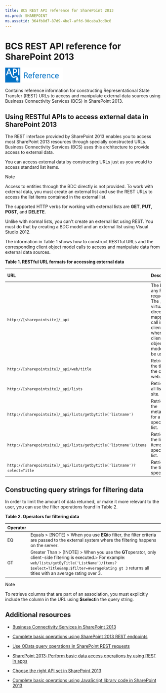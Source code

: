 ```yaml
---
title: BCS REST API reference for SharePoint 2013
ms.prod: SHAREPOINT
ms.assetid: 364fb8d7-87d9-4be7-affd-90caba3cd0c0
---
```




# BCS REST API reference for SharePoint 2013

  
    
    
![Class libraries and references](images/mod_icon_badge_reference.png)
  
    
    

  
    
    

  
    
    
Contains reference information for constructing Representational State Transfer (REST) URLs to access and manipulate external data sources using Business Connectivity Services (BCS) in SharePoint 2013. 
## Using RESTful APIs to access external data in SharePoint 2013
<a name="bkmk_Overview"> </a>

The REST interface provided by SharePoint 2013 enables you to access most SharePoint 2013 resources through specially constructed URLs. Business Connectivity Services (BCS) uses this architecture to provide access to external data. 
  
    
    
You can access external data by constructing URLs just as you would to access standard list items. 
  
    
    

> [!NOTE]  
> Access to entities through the BDC directly is not provided. To work with external data, you must create an external list and use the REST URLs to access the list items contained in the external list. 
  
    
    

The supported HTTP verbs for working with external lists are **GET**, **PUT**, **POST**, and **DELETE**. 
  
    
    
Unlike with normal lists, you can't create an external list using REST. You must do that by creating a BDC model and an external list using Visual Studio 2012. 
  
    
    
The information in Table 1 shows how to construct RESTful URLs and the corresponding client object model calls to access and manipulate data from external data sources. 
  
    
    

**Table 1. RESTful URL formats for accessing external data**


|**URL**|**Description**|**HTTP method**|
|:-----|:-----|:-----|
| `http://[sharepointsite]/_api`|The base of any REST request. The _api virtual directory is mapped to call into client.svc, where the client object model can be used. |GET |
| `http://[sharepointsite]/_api/web/title`|Retrieves the title of the current web. |GET |
| `http://[sharepointsite]/_api/lists`|Retrieves all lists on a site. |GET |
| `http://[sharepointsite]/_api/lists/getbytitle('listname')`|Retrieves the metadata for a specified list. |GET |
| `http://[sharepointsite]/_api/lists/getbytitle('listname')/items`|Retrieves the list items in a specified list. |GET |
| `http://[sharepointsite]/_api/lists/getbytitle('listname')?select=Title`|Retrieves the title of a specific list. |GET |
   

## Constructing query strings for filtering data
<a name="bkmk_constructquery"> </a>

In order to limit the amount of data returned, or make it more relevant to the user, you can use the filter operations found in Table 2. 
  
    
    

**Table 2. Operators for filtering data**


|**Operator**||
|:-----|:-----|
|EQ |Equals > [!NOTE]  > When you use **EQ**to filter, the filter criteria are passed to the external system where the filtering happens on the server.          |
|GT |Greater Than > [!NOTE]  > When you use the **GT**operator, only client-side filtering is executed.> For example:  `web/lists/getByTitle('ListName')/Items?$select=Title&amp;$filter=AverageRating gt 3` returns all titles with an average rating over 3.          |
   

> [!NOTE]  
> To retrieve columns that are part of an association, you must explicitly include the column in the URL using **$select**in the query string.
  
    
    


## Additional resources
<a name="bkmk_AdditionalResources"> </a>


-  [Business Connectivity Services in SharePoint 2013](business-connectivity-services-in-sharepoint-2013.md)
    
  
-  [Complete basic operations using SharePoint 2013 REST endpoints](http://msdn.microsoft.com/library/e3000415-50a0-426e-b304-b7de18f2f7d9%28Office.15%29.aspx)
    
  
-  [Use OData query operations in SharePoint REST requests](http://msdn.microsoft.com/library/d4b5c277-ed50-420c-8a9b-860342284b72%28Office.15%29.aspx)
    
  
-  [SharePoint 2013: Perform basic data access operations by using REST in apps](http://code.msdn.microsoft.com/SharePoint-2013-Perform-335d925b)
    
  
-  [Choose the right API set in SharePoint 2013](choose-the-right-api-set-in-sharepoint-2013.md)
    
  
-  [Complete basic operations using JavaScript library code in SharePoint 2013](http://msdn.microsoft.com/library/29089af8-dbc0-49b7-a1a0-9e311f49c826%28Office.15%29.aspx)
    
  
